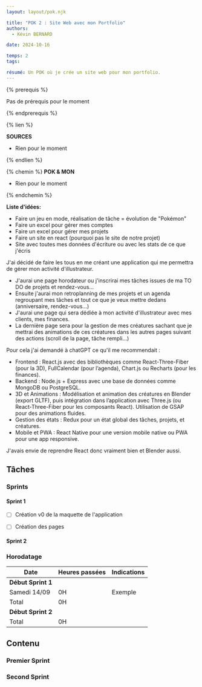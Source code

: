 ```yaml
---
layout: layout/pok.njk

title: "POK 2 : Site Web avec mon Portfolio"
authors:
  - Kévin BERNARD

date: 2024-10-16

temps: 2
tags:

résumé: Un POK où je crée un site web pour mon portfolio.
---
```


{% prerequis %}

Pas de prérequis pour le moment

{% endprerequis %}

{% lien %}

<b>SOURCES</b>

- Rien pour le moment

{% endlien %}

{% chemin %}
<b> POK & MON </b>

- Rien pour le moment

{% endchemin %}

**Liste d'idées:**
- Faire un jeu en mode, réalisation de tâche = évolution de "Pokémon"
- Faire un excel pour gérer mes comptes
- Faire un excel pour gérer mes projets
- Faire un site en react (pourquoi pas le site de notre projet)
- Site avec toutes mes données d'écriture ou avec les stats de ce que j'écris

J'ai décidé de faire les tous en me créant une application qui me permettra de gérer mon activité d'illustrateur.

- J'aurai une page horodateur ou j'inscrirai mes tâches issues de ma TO DO de projets et rendez-vous...
- Ensuite j'aurai mon retroplanning de mes projets et un agenda regroupant mes tâches et tout ce que je veux mettre dedans (anniversaire, rendez-vous...)
- J'aurai une page qui sera dédiée à mon activité d'illustrateur avec mes clients, mes finances.
- La dernière page sera pour la gestion de mes créatures sachant que je mettrai des animations de ces créatures dans les autres pages suivant des actions (scroll de la page, tâche rempli...)

Pour cela j'ai demandé à chatGPT ce qu'il me recommendait :
- Frontend : React.js avec des bibliothèques comme React-Three-Fiber (pour la 3D), FullCalendar (pour l’agenda), Chart.js ou Recharts (pour les finances).
- Backend : Node.js + Express avec une base de données comme MongoDB ou PostgreSQL.
- 3D et Animations : Modélisation et animation des créatures en Blender (export GLTF), puis intégration dans l’application avec Three.js (ou React-Three-Fiber pour les composants React). Utilisation de GSAP pour des animations fluides.
- Gestion des états : Redux pour un état global des tâches, projets, et créatures.
- Mobile et PWA : React Native pour une version mobile native ou PWA pour une app responsive.

J'avais envie de reprendre React donc vraiment bien et Blender aussi.

## Tâches

### Sprints

#### Sprint 1

- [ ] Création v0 de la maquette de l'application 
<!-- (<b>estimé : </b>, <b>réel : </b>) -->
- [ ] Création des pages

#### Sprint 2

### Horodatage

| Date | Heures passées | Indications |
| -------- | -------- |-------- |
| **Début Sprint 1** |
| Samedi 14/09  | 0H  | Exemple |
| Total | 0H |
| **Début Sprint 2** |
| Total | 0H |


## Contenu

### Premier Sprint

### Second Sprint
